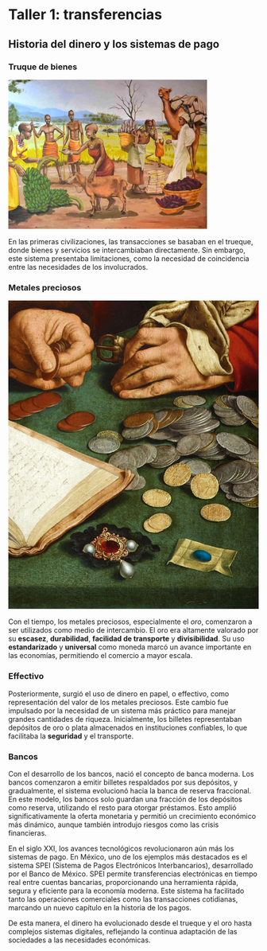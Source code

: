 # Taller 1: transferencias

## Historia del dinero y los sistemas de pago

### Truque de bienes

![Truque de bienes en Niger](./truque_de_bienes.jpg)

En las primeras civilizaciones, las transacciones se basaban en el trueque, donde bienes y servicios se intercambiaban directamente. Sin embargo, este sistema presentaba limitaciones, como la necesidad de coincidencia entre las necesidades de los involucrados.

### Metales preciosos

![Metales preciosos](./metales_preciosos.jpg)

Con el tiempo, los metales preciosos, especialmente el *oro*, comenzaron a ser utilizados como medio de intercambio. El oro era altamente valorado por su **escasez**, **durabilidad**, **facilidad de transporte** y **divisibilidad**. Su uso **estandarizado** y **universal** como moneda marcó un avance importante en las economías, permitiendo el comercio a mayor escala.

### Effectivo

Posteriormente, surgió el uso de dinero en papel, o effectivo, como representación del valor de los metales preciosos. Este cambio fue impulsado por la necesidad de un sistema más práctico para manejar grandes cantidades de riqueza. Inicialmente, los billetes representaban depósitos de oro o plata almacenados en instituciones confiables, lo que facilitaba la **seguridad** y el transporte.

### Bancos

Con el desarrollo de los bancos, nació el concepto de banca moderna. Los bancos comenzaron a emitir billetes respaldados por sus depósitos, y gradualmente, el sistema evolucionó hacia la banca de reserva fraccional. En este modelo, los bancos solo guardan una fracción de los depósitos como reserva, utilizando el resto para otorgar préstamos. Esto amplió significativamente la oferta monetaria y permitió un crecimiento económico más dinámico, aunque también introdujo riesgos como las crisis financieras.

En el siglo XXI, los avances tecnológicos revolucionaron aún más los sistemas de pago. En México, uno de los ejemplos más destacados es el sistema SPEI (Sistema de Pagos Electrónicos Interbancarios), desarrollado por el Banco de México. SPEI permite transferencias electrónicas en tiempo real entre cuentas bancarias, proporcionando una herramienta rápida, segura y eficiente para la economía moderna. Este sistema ha facilitado tanto las operaciones comerciales como las transacciones cotidianas, marcando un nuevo capítulo en la historia de los pagos.

De esta manera, el dinero ha evolucionado desde el trueque y el oro hasta complejos sistemas digitales, reflejando la continua adaptación de las sociedades a las necesidades económicas.
